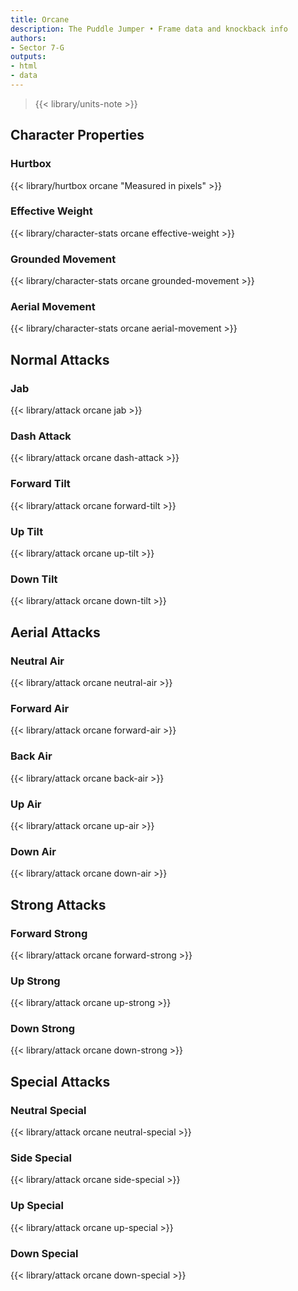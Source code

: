 ```yaml
---
title: Orcane
description: The Puddle Jumper • Frame data and knockback info
authors:
- Sector 7-G
outputs:
- html
- data
---
```


> {{< library/units-note >}}

## Character Properties
### Hurtbox
{{< library/hurtbox orcane "Measured in pixels" >}}
### Effective Weight
{{< library/character-stats orcane effective-weight >}}
### Grounded Movement
{{< library/character-stats orcane grounded-movement >}}
### Aerial Movement
{{< library/character-stats orcane aerial-movement >}}

## Normal Attacks
### Jab
{{< library/attack orcane jab >}}
### Dash Attack
{{< library/attack orcane dash-attack >}}
### Forward Tilt
{{< library/attack orcane forward-tilt >}}
### Up Tilt
{{< library/attack orcane up-tilt >}}
### Down Tilt
{{< library/attack orcane down-tilt >}}

## Aerial Attacks
### Neutral Air
{{< library/attack orcane neutral-air >}}
### Forward Air
{{< library/attack orcane forward-air >}}
### Back Air
{{< library/attack orcane back-air >}}
### Up Air
{{< library/attack orcane up-air >}}
### Down Air
{{< library/attack orcane down-air >}}

## Strong Attacks
### Forward Strong
{{< library/attack orcane forward-strong >}}
### Up Strong
{{< library/attack orcane up-strong >}}
### Down Strong
{{< library/attack orcane down-strong >}}

## Special Attacks
### Neutral Special
{{< library/attack orcane neutral-special >}}
### Side Special
{{< library/attack orcane side-special >}}
### Up Special
{{< library/attack orcane up-special >}}
### Down Special
{{< library/attack orcane down-special >}}
